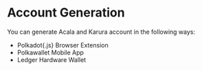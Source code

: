 # Account Generation

You can generate Acala and Karura account in the following ways:

* Polkadot{.js} Browser Extension
* Polkawallet Mobile App
* Ledger Hardware Wallet

